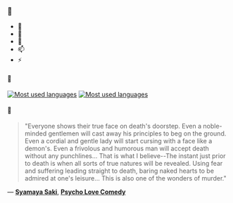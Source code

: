 ### 👋

- 🔭
- 🌱
- 💬
- 📫
- ⚡

#### 🧏

[![Most used languages](https://github-readme-stats-aynah.vercel.app/api/top-langs/?username=aynh&theme=solarized-dark&langs_count=6&layout=compact&hide_title=true)](https://github.com/anuraghazra/github-readme-stats#gh-dark-mode-only)
[![Most used languages](https://github-readme-stats-aynah.vercel.app/api/top-langs/?username=aynh&theme=solarized-light&langs_count=6&layout=compact&hide_title=true)](https://github.com/anuraghazra/github-readme-stats#gh-light-mode-only)

#### 💬

> "Everyone shows their true face on death's doorstep. Even a noble-minded gentlemen will cast away his principles to beg on the ground. Even a cordial and gentle lady will start cursing with a face like a demon's. Even a frivolous and humorous man will accept death without any punchlines... That is what I believe--The instant just prior to death is when all sorts of true natures will be revealed. Using fear and suffering leading straight to death, baring naked hearts to be admired at one's leisure... This is also one of the wonders of murder."

&mdash; [**Syamaya Saki**](https://myanimelist.net/character.php?q=Syamaya%20Saki&cat=character), [**Psycho Love Comedy**](https://myanimelist.net/search/all?q=Psycho%20Love%20Comedy&cat=all)
